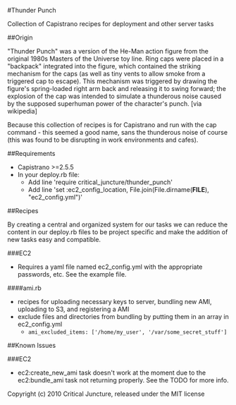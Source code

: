 #Thunder Punch

Collection of Capistrano recipes for deployment and other server tasks

##Origin

"Thunder Punch" was a version of the He-Man action figure from the original 1980s Masters of the Universe toy line. Ring caps were placed in a "backpack" integrated into the figure, which contained the striking mechanism for the caps (as well as tiny vents to allow smoke from a triggered cap to escape). This mechanism was triggered by drawing the figure's spring-loaded right arm back and releasing it to swing forward; the explosion of the cap was intended to simulate a thunderous noise caused by the supposed superhuman power of the character's punch. [via wikipedia]

Because this collection of recipes is for Capistrano and run with the cap command - this seemed a good name, sans the thunderous noise of course (this was found to be disrupting in work environments and cafes).

##Requirements

* Capistrano >=2.5.5
* In your deploy.rb file:
  * Add line 'require critical\_juncture/thunder_punch'
  * Add line 'set :ec2\_config\_location, File.join(File.dirname(__FILE__), "ec2\_config.yml")'

##Recipes

By creating a central and organized system for our tasks we can reduce the content in our deploy.rb files to be project specific and make the addition of new tasks easy and compatible.

###EC2

* Requires a yaml file named ec2_config.yml with the appropriate passwords, etc. See the example file.

####ami.rb
* recipes for uploading necessary keys to server, bundling new AMI, uploading to S3, and registering a AMI
* exclude files and directories from bundling by putting them in an array in ec2_config.yml
  * `ami_excluded_items: ['/home/my_user', '/var/some_secret_stuff']`

##Known Issues

###EC2

* ec2:create\_new\_ami task doesn't work at the moment due to the ec2:bundle_ami task not returning properly. See the TODO for more info.

Copyright (c) 2010 Critical Juncture, released under the MIT license